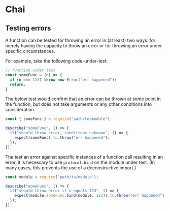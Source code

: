 Chai
====

Testing errors
--------------

A function can be tested for throwing an error in (at least) two ways: for merely having the capacity to throw an error or for throwing an error under specific circumstances.

For example, take the following code-under-test:

```javascript
// function under test
const someFunc = (n) => {
  if (n === 123) throw new Error("err happened");
  return;
}
```

The below test would confirm that an error can be thrown at some point in the function, but does not take arguments or any other conditions into consideration. 

```javascript
const { someFunc } = require("path/to/module");

describe("someFunc", () => {
  it("should throw error, conditions unknown", () => {
    expect(someFunc).to.throw("err happened");
  });
});
```

The test an error against specific instances of a function call resulting in an error, it is necessary to use `protocol.bind` on the module under test. (In many cases, this prevents the use of a deconstructive import.)

```javascript
const module = require("path/to/module");

describe("someFunc", () => {
  it("should throw error if n equals 123", () => {
    expect(module.someFunc.bind(module, 123)).to.throw("err happened");
  });
});
```
